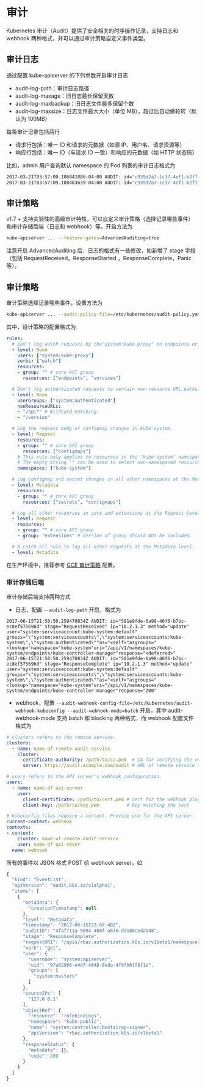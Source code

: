 # 审计

Kubernetes 审计（Audit）提供了安全相关的时序操作记录，支持日志和 webhook 两种格式，并可以通过审计策略自定义事件类型。

## 审计日志

通过配置 kube-apiserver 的下列参数开启审计日志

* audit-log-path：审计日志路径
* audit-log-maxage：旧日志最长保留天数
* audit-log-maxbackup：旧日志文件最多保留个数
* audit-log-maxsize：日志文件最大大小（单位 MB），超过后自动做轮转（默认为 100MB）

每条审计记录包括两行

* 请求行包括：唯一 ID 和请求的元数据（如源 IP、用户名、请求资源等）
* 响应行包括：唯一 ID（与请求 ID 一致）和响应的元数据（如 HTTP 状态码）

比如，admin 用户查询默认 namespace 的 Pod 列表的审计日志格式为

```bash
2017-03-21T03:57:09.106841886-04:00 AUDIT: id="c939d2a7-1c37-4ef1-b2f7-4ba9b1e43b53" ip="127.0.0.1" method="GET" user="admin" groups="\"system:masters\",\"system:authenticated\""as="<self>"asgroups="<lookup>"namespace="default"uri="/api/v1/namespaces/default/pods"
2017-03-21T03:57:09.108403639-04:00 AUDIT: id="c939d2a7-1c37-4ef1-b2f7-4ba9b1e43b53" response="200"
```

## 审计策略

v1.7 + 支持实验性的高级审计特性，可以自定义审计策略（选择记录哪些事件）和审计存储后端（日志和 webhook）等。开启方法为

```bash
kube-apiserver ... --feature-gates=AdvancedAuditing=true
```

注意开启 AdvancedAuditing 后，日志的格式有一些修改，如新增了 stage 字段（包括 RequestReceived，ResponseStarted ，ResponseComplete，Panic 等）。

## 审计策略

审计策略选择记录哪些事件，设置方法为

```bash
kube-apiserver ... --audit-policy-file=/etc/kubernetes/audit-policy.yaml
```

其中，设计策略的配置格式为

```yaml
rules:
  # Don't log watch requests by the"system:kube-proxy" on endpoints or services
  - level: None
    users: ["system:kube-proxy"]
    verbs: ["watch"]
    resources:
    - group: "" # core API group
      resources: ["endpoints", "services"]

  # Don't log authenticated requests to certain non-resource URL paths.
  - level: None
    userGroups: ["system:authenticated"]
    nonResourceURLs:
    - "/api*" # Wildcard matching.
    - "/version"

  # Log the request body of configmap changes in kube-system.
  - level: Request
    resources:
    - group: "" # core API group
      resources: ["configmaps"]
    # This rule only applies to resources in the "kube-system" namespace.
    # The empty string "" can be used to select non-namespaced resources.
    namespaces: ["kube-system"]

  # Log configmap and secret changes in all other namespaces at the Metadata level.
  - level: Metadata
    resources:
    - group: "" # core API group
      resources: ["secrets", "configmaps"]

  # Log all other resources in core and extensions at the Request level.
  - level: Request
    resources:
    - group: "" # core API group
    - group: "extensions" # Version of group should NOT be included.

  # A catch-all rule to log all other requests at the Metadata level.
  - level: Metadata
```

在生产环境中，推荐参考 [GCE 审计策略](https://github.com/kubernetes/kubernetes/blob/v1.7.0/cluster/gce/gci/configure-helper.sh#L490) 配置。

### 审计存储后端

审计存储后端支持两种方式

* 日志，配置 `--audit-log-path` 开启，格式为

```text
2017-06-15T21:50:50.259470834Z AUDIT: id="591e9fde-6a98-46f6-b7bc-ec8ef575696d" stage="RequestReceived" ip="10.2.1.3" method="update" user="system:serviceaccount:kube-system:default" groups="\"system:serviceaccounts\",\"system:serviceaccounts:kube-system\",\"system:authenticated\""as="<self>"asgroups="<lookup>"namespace="kube-system"uri="/api/v1/namespaces/kube-system/endpoints/kube-controller-manager"response="<deferred>"
2017-06-15T21:50:50.259470834Z AUDIT: id="591e9fde-6a98-46f6-b7bc-ec8ef575696d" stage="ResponseComplete" ip="10.2.1.3" method="update" user="system:serviceaccount:kube-system:default" groups="\"system:serviceaccounts\",\"system:serviceaccounts:kube-system\",\"system:authenticated\""as="<self>"asgroups="<lookup>"namespace="kube-system"uri="/api/v1/namespaces/kube-system/endpoints/kube-controller-manager"response="200"
```

* webhook，配置 `--audit-webhook-config-file=/etc/kubernetes/audit-webhook-kubeconfig --audit-webhook-mode=batch` 开启，其中 audit-webhook-mode 支持 batch 和 blocking 两种格式，而 webhook 配置文件格式为

```yaml
# clusters refers to the remote service.
clusters:
  - name: name-of-remote-audit-service
    cluster:
      certificate-authority: /path/to/ca.pem  # CA for verifying the remote service.
      server: https://audit.example.com/audit # URL of remote service to query. Must use 'https'.

# users refers to the API server's webhook configuration.
users:
  - name: name-of-api-server
    user:
      client-certificate: /path/to/cert.pem # cert for the webhook plugin to use
      client-key: /path/to/key.pem          # key matching the cert

# kubeconfig files require a context. Provide one for the API server.
current-context: webhook
contexts:
- context:
    cluster: name-of-remote-audit-service
    user: name-of-api-sever
  name: webhook
```

所有的事件以 JSON 格式 POST 给 webhook server，如

```javascript
{
  "kind": "EventList",
  "apiVersion": "audit.k8s.io/v1alpha1",
  "items": [
    {
      "metadata": {
        "creationTimestamp": null
      },
      "level": "Metadata",
      "timestamp": "2017-06-15T23:07:40Z",
      "auditID": "4faf711a-9094-400f-a876-d9188ceda548",
      "stage": "ResponseComplete",
      "requestURI": "/apis/rbac.authorization.k8s.io/v1beta1/namespaces/kube-public/rolebindings/system:controller:bootstrap-signer",
      "verb": "get",
      "user": {
        "username": "system:apiserver",
        "uid": "97a62906-e4d7-4048-8eda-4f0fb6ff8f1e",
        "groups": [
          "system:masters"
        ]
      },
      "sourceIPs": [
        "127.0.0.1"
      ],
      "objectRef": {
        "resource": "rolebindings",
        "namespace": "kube-public",
        "name": "system:controller:bootstrap-signer",
        "apiVersion": "rbac.authorization.k8s.io/v1beta1"
      },
      "responseStatus": {
        "metadata": {},
        "code": 200
      }
    }
  ]
}
```

